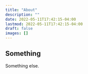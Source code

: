 ```yaml
---
title: "About"
description: ""
date: 2022-05-11T17:42:15-04:00
lastmod: 2022-05-11T17:42:15-04:00
draft: false
images: []
---
```


## Something

Something else.
